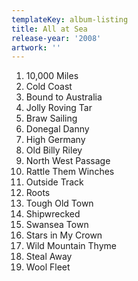 ```yaml
---
templateKey: album-listing
title: All at Sea
release-year: '2008'
artwork: ''
---
```

1. 10,000 Miles
2. Cold Coast
3. Bound to Australia
4. Jolly Roving Tar
5. Braw Sailing
6. Donegal Danny
7. High Germany
8. Old Billy Riley
9. North West Passage
10. Rattle Them Winches
11. Outside Track
12. Roots
13. Tough Old Town
14. Shipwrecked
15. Swansea Town
16. Stars in My Crown
17. Wild Mountain Thyme
18. Steal Away
19. Wool Fleet
